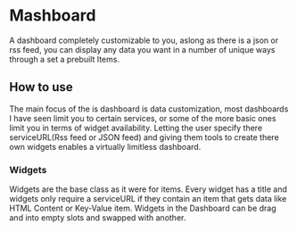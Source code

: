 # Mashboard

A dashboard completely customizable to you, aslong as there is a json or rss feed, you can display any data you want in a number of unique ways through a set a prebuilt Items.
  
## How to use
  The main focus of the is dashboard is data customization, most dashboards I have seen limit you to certain services, or some of the more basic ones limit you in terms of widget availability. Letting the user specify there serviceURL(Rss feed or JSON feed) and giving them tools to create there own widgets enables a virtually limitless dashboard.

  ### Widgets
    
Widgets are the base class as it were for items. Every widget has a title and widgets only require a serviceURL if they contain an item that gets data like HTML Content or Key-Value item. Widgets in the Dashboard can be drag and into empty slots and swapped with another.

